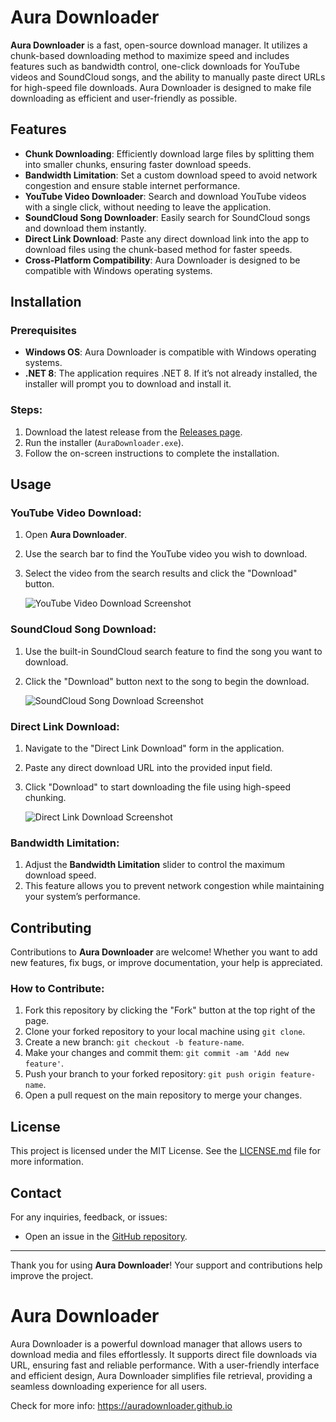 # Aura Downloader

**Aura Downloader** is a fast, open-source download manager. It utilizes a chunk-based downloading method to maximize speed and includes features such as bandwidth control, one-click downloads for YouTube videos and SoundCloud songs, and the ability to manually paste direct URLs for high-speed file downloads. Aura Downloader is designed to make file downloading as efficient and user-friendly as possible.

## Features

- **Chunk Downloading**: Efficiently download large files by splitting them into smaller chunks, ensuring faster download speeds.
- **Bandwidth Limitation**: Set a custom download speed to avoid network congestion and ensure stable internet performance.
- **YouTube Video Downloader**: Search and download YouTube videos with a single click, without needing to leave the application.
- **SoundCloud Song Downloader**: Easily search for SoundCloud songs and download them instantly.
- **Direct Link Download**: Paste any direct download link into the app to download files using the chunk-based method for faster speeds.
- **Cross-Platform Compatibility**: Aura Downloader is designed to be compatible with Windows operating systems.

## Installation

### Prerequisites
- **Windows OS**: Aura Downloader is compatible with Windows operating systems.
- **.NET 8**: The application requires .NET 8. If it’s not already installed, the installer will prompt you to download and install it.

### Steps:
1. Download the latest release from the [Releases page](https://github.com/Nothing-Just-a-Code/Aura-Downloader/releases).
2. Run the installer (`AuraDownloader.exe`).
3. Follow the on-screen instructions to complete the installation.

## Usage

### YouTube Video Download:
1. Open **Aura Downloader**.
2. Use the search bar to find the YouTube video you wish to download.
3. Select the video from the search results and click the "Download" button.

   ![YouTube Video Download Screenshot](https://auradownloader.github.io/assets/img/Screenshot%203.png)

### SoundCloud Song Download:
1. Use the built-in SoundCloud search feature to find the song you want to download.
2. Click the "Download" button next to the song to begin the download.

   ![SoundCloud Song Download Screenshot](https://auradownloader.github.io/assets/img/Screenshot%202.png)

### Direct Link Download:
1. Navigate to the "Direct Link Download" form in the application.
2. Paste any direct download URL into the provided input field.
3. Click "Download" to start downloading the file using high-speed chunking.

   ![Direct Link Download Screenshot](https://auradownloader.github.io/assets/img/Screenshot%201.png)

### Bandwidth Limitation:
1. Adjust the **Bandwidth Limitation** slider to control the maximum download speed.
2. This feature allows you to prevent network congestion while maintaining your system’s performance.


## Contributing

Contributions to **Aura Downloader** are welcome! Whether you want to add new features, fix bugs, or improve documentation, your help is appreciated.

### How to Contribute:
1. Fork this repository by clicking the "Fork" button at the top right of the page.
2. Clone your forked repository to your local machine using `git clone`.
3. Create a new branch: `git checkout -b feature-name`.
4. Make your changes and commit them: `git commit -am 'Add new feature'`.
5. Push your branch to your forked repository: `git push origin feature-name`.
6. Open a pull request on the main repository to merge your changes.

## License

This project is licensed under the MIT License. See the [LICENSE.md](LICENSE.md) file for more information.

## Contact

For any inquiries, feedback, or issues:
- Open an issue in the [GitHub repository](https://github.com/Nothing-Just-a-Code/Aura-Downloader/issues).

---

Thank you for using **Aura Downloader**! Your support and contributions help improve the project.
# Aura Downloader
Aura Downloader is a powerful download manager that allows users to download media and files effortlessly. It supports direct file downloads via URL, ensuring fast and reliable performance. With a user-friendly interface and efficient design, Aura Downloader simplifies file retrieval, providing a seamless downloading experience for all users.


Check for more info: https://auradownloader.github.io
